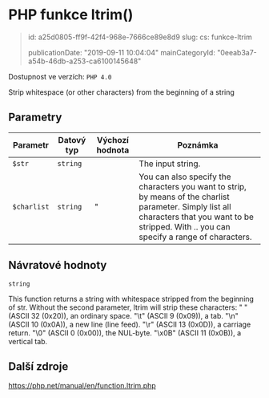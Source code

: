 PHP funkce ltrim()
==================

> id: a25d0805-ff9f-42f4-968e-7666ce89e8d9
> slug:
> 	cs: funkce-ltrim
> 
> publicationDate: "2019-09-11 10:04:04"
> mainCategoryId: "0eeab3a7-a54b-46db-a253-ca6100145648"

Dostupnost ve verzích: `PHP 4.0`

Strip whitespace (or other characters) from the beginning of a string


Parametry
--------------

| Parametr | Datový typ | Výchozí hodnota | Poznámka |
|-----|-----|-----|-----|
| `$str` | `string` |  | The input string. |
| `$charlist` | `string` | " | You can also specify the characters you want to strip, by means of the charlist parameter. Simply list all characters that you want to be stripped. With .. you can specify a range of characters. |


Návratové hodnoty
----------------

`string`

This function returns a string with whitespace stripped from the
beginning of str.
Without the second parameter,
ltrim will strip these characters:
" " (ASCII 32
(0x20)), an ordinary space.
"\t" (ASCII 9
(0x09)), a tab.
"\n" (ASCII 10
(0x0A)), a new line (line feed).
"\r" (ASCII 13
(0x0D)), a carriage return.
"\0" (ASCII 0
(0x00)), the NUL-byte.
"\x0B" (ASCII 11
(0x0B)), a vertical tab.

Další zdroje
------------

https://php.net/manual/en/function.ltrim.php
